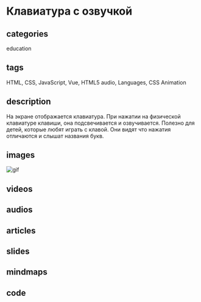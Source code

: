 # Клавиатура с озвучкой

## categories

education

## tags

HTML, CSS, JavaScript, Vue, HTML5 audio, Languages, CSS Animation

## description

На экране отображается клавиатура. При нажатии на физической клавиатуре клавиши, она подсвечивается и озвучивается. Полезно для детей, которые любят играть с клавой. Они видят что нажатия отличаются и слышат названия букв.

## images

![gif](https://user-images.githubusercontent.com/1222611/146466528-d1f44a88-5b78-413f-9726-dbc29804c932.gif)

## videos

## audios

## articles

## slides

## mindmaps

## code
